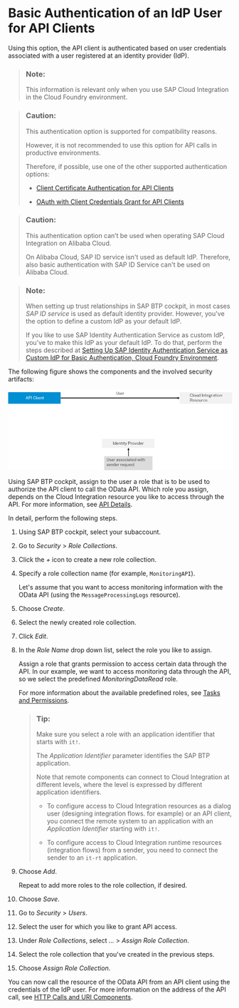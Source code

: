 <!-- loio57f104d5b6064720bdca826c6698d34c -->

# Basic Authentication of an IdP User for API Clients

Using this option, the API client is authenticated based on user credentials associated with a user registered at an identity provider \(IdP\).

> ### Note:  
> This information is relevant only when you use SAP Cloud Integration in the Cloud Foundry environment.

> ### Caution:  
> This authentication option is supported for compatibility reasons.
> 
> However, it is not recommended to use this option for API calls in productive environments.
> 
> Therefore, if possible, use one of the other supported authentication options:
> 
> -   [Client Certificate Authentication for API Clients](client-certificate-authentication-for-api-clients-d9ca0ac.md)
> 
> -   [OAuth with Client Credentials Grant for API Clients](oauth-with-client-credentials-grant-for-api-clients-20e26a8.md)

> ### Caution:  
> This authentication option can’t be used when operating SAP Cloud Integration on Alibaba Cloud.
> 
> On Alibaba Cloud, SAP ID service isn't used as default IdP. Therefore, also basic authentication with SAP ID Service can't be used on Alibaba Cloud.

> ### Note:  
> When setting up trust relationships in SAP BTP cockpit, in most cases *SAP ID service* is used as default identity provider. However, you've the option to define a custom IdP as your default IdP.
> 
> If you like to use SAP Identity Authentication Service as custom IdP, you've to make this IdP as your default IdP. To do that, perform the steps described at [Setting Up SAP Identity Authentication Service as Custom IdP for Basic Authentication, Cloud Foundry Environment](setting-up-sap-identity-authentication-service-as-custom-idp-for-basic-authentication-clo-0668507.md).

The following figure shows the components and the involved security artifacts:

![](images/CF_API_BAsic_IdP_e828f5a.png)

Using SAP BTP cockpit, assign to the user a role that is to be used to authorize the API client to call the OData API. Which role you assign, depends on the Cloud Integration resource you like to access through the API. For more information, see [API Details](../Development/api-details-014d6ad.md).

In detail, perform the following steps.

1.  Using SAP BTP cockpit, select your subaccount.

2.  Go to *Security* \> *Role Collections*.

3.  Click the *\+* icon to create a new role collection.

4.  Specify a role collection name \(for example, `MonitoringAPI`\).

    Let's assume that you want to access monitoring information with the OData API \(using the `MessageProcessingLogs` resource\).

5.  Choose *Create*.

6.  Select the newly created role collection.

7.  Click *Edit*.

8.  In the *Role Name* drop down list, select the role you like to assign.

    Assign a role that grants permission to access certain data through the API. In our example, we want to access monitoring data through the API, so we select the predefined *MonitoringDataRead* role.

    For more information about the available predefined roles, see [Tasks and Permissions](../SecurityNeo/tasks-and-permissions-556d557.md).

    > ### Tip:  
    > Make sure you select a role with an application identifier that starts with `it!`.
    > 
    > The *Application Identifier* parameter identifies the SAP BTP application.
    > 
    > Note that remote components can connect to Cloud Integration at different levels, where the level is expressed by different application identifiers.
    > 
    > -   To configure access to Cloud Integration resources as a dialog user \(designing integration flows. for example\) or an API client, you connect the remote system to an application with an *Application Identifier* starting with `it!`.
    > 
    > -   To configure access to Cloud Integration runtime resources \(integration flows\) from a sender, you need to connect the sender to an `it-rt` application.

9.  Choose *Add*.

    Repeat to add more roles to the role collection, if desired.

10. Choose *Save*.

11. Go to *Security* \> *Users*.

12. Select the user for which you like to grant API access.

13. Under *Role Collections*, select *...* \> *Assign Role Collection*.

14. Select the role collection that you've created in the previous steps.

15. Choose *Assign Role Collection*.


You can now call the resource of the OData API from an API client using the credentials of the IdP user. For more information on the address of the API call, see [HTTP Calls and URI Components](../Development/http-calls-and-uri-components-ca75e12.md).


